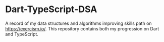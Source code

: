 # Dart-TypeScript-DSA
A record of my data structures and algorithms improving skills path on https://exercism.io/. This repository contains both my progression on Dart and TypeScript.
